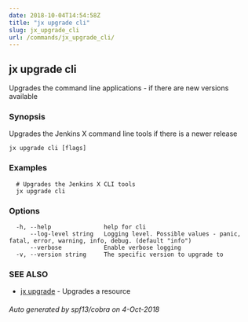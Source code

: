 ```yaml
---
date: 2018-10-04T14:54:58Z
title: "jx upgrade cli"
slug: jx_upgrade_cli
url: /commands/jx_upgrade_cli/
---
```

## jx upgrade cli

Upgrades the command line applications - if there are new versions available

### Synopsis

Upgrades the Jenkins X command line tools if there is a newer release

```
jx upgrade cli [flags]
```

### Examples

```
  # Upgrades the Jenkins X CLI tools
  jx upgrade cli
```

### Options

```
  -h, --help               help for cli
      --log-level string   Logging level. Possible values - panic, fatal, error, warning, info, debug. (default "info")
      --verbose            Enable verbose logging
  -v, --version string     The specific version to upgrade to
```

### SEE ALSO

* [jx upgrade](/commands/jx_upgrade/)	 - Upgrades a resource

###### Auto generated by spf13/cobra on 4-Oct-2018

